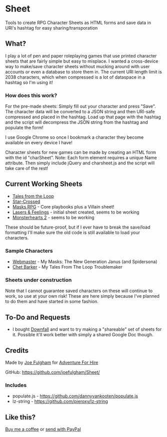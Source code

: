 # Sheet
Tools to create RPG Character Sheets as HTML forms and save data in URI's hashtag for easy sharing/transporation

## What?
I play a lot of pen and paper roleplaying games that use printed character sheets that are fairly simple but easy to misplace. I wanted a cross-device way to make/save character sheets without mucking around with user accounts or even a database to store them in. The current URI length limit is 2038 characters, which when compressed is a lot of dataspace in a hashtag so I'm using it!

### How does this work?
For the pre-made sheets: Simply fill out your character and press "Save". The character data will be converted to a JSON string and then URI-safe compressed and placed in the hashtag. Load up that page with the hashtag and the script will decompress the JSON string from the hashtag and populate the form!

I use Google Chrome so once I bookmark a character they become available on every device I have!

Character sheets for new games can be made by creating an HTML form with the id "charSheet". Note: Each form element requires a unique Name attribute. Then simply include jQuery and charsheet.js and the script will take care of the rest!

## Current Working Sheets
* [Tales from the Loop](https://sheet.adventureforhire.com/loop/) 
* [Star-Crossed](https://sheet.adventureforhire.com/starcrossed)
* [Masks RPG](https://sheet.adventureforhire.com/masks/) - Core playbooks plus a Villain sheet!
* [Lasers & Feelings](https://sheet.adventureforhire.com/lf/) - initial sheet created, seems to be working
* [Monsterhearts 2](https://sheet.adventureforhire.com/monsterhearts) - seems to be working

These should be future-proof, but if I ever have to break the save/load formatting I'll make sure the old code is still available to load your characters. 

### Sample Characters
* [Webmaster](https://sheet.adventureforhire.com/masks/janus/#N4IgxgFghgTgclAtgUxALhAdWQI0VAZwBdkYQAaEGZKAGwRXRACkB7ZAAgDEBXWgc2iIK4aDAAKrGERhQAlkQCqAJQCSTCESIAHAmgD0+ghGTIiAOigATAG7IAdkR7UAZlIhzq5sK0T78BADWBPpy+PzIIfoA7rgBJDAAtABW7C58gkiJBNpyVqQErPZQ5sna-CIR9vkwBEz49iKyYKgYmB4kImC0rEQe9hUYOFJyAxzdvf0VlD7EPIwYcj72S+Osc4yUAYFM6bS0HFZyBPw8x6iUUDi0cjdEAJ4A8vbIj9pEckVMyqz5jmuOGCsWgiK63BT3AAq0VYTGGLw4VVIUA+RXIHDs9l86KkHFiODql2u4Ie0NYb1RjTauEJIDBd3uXDkdiYYW06wIcmunEQrBwJPuXTEABEoANSEwAAxC2BcahQHYYaUzMQAZSgNk+ZCVMpgqp42lIWqluoAsjxqmLWiAAMwiHBQMDBIhSJ4vJiqiBSIi0e4cKAuBIcVR4wgcflaBzhv1QDiyI6sR0fOyHMIOTlFOh43BgWTRWikdEujjEVjaDh9TgIABexwrEHlJBWY0QfpcMDkDisBHM9sdztdZKYkNYHECpnLrY47c71QIJYDnHbvg4NbkcbMHZwPEpvcoDqdpZgUIbpiYpr9vOE+-7R8ZrGcTDX87FVjjckERES0VG-BL90QbQUQ8asCj7Q8XWPJkWQwEMwFgTgrgfIgOGQOxjyKTgAAo+hRDhjnsAByFDYzXABKEQXE8YgRwiSttRASETA4YVkG0Hd7kSU0oHuXFWBcetODACEAEJuCBRBVygWsCBEppkFoFFPnsYw5G0Z5rWUXBWF6eTFMpVTtCHDAAHEpH4L5KFGFxaB4BwWjgXpIm+bTekRMx50CLEnWQN8rFYaJ7HDHd3KIecD0CDgDVQ9C-Q+FB0RhaIAB0YGS+wQ38oiUL6UZIpDGQeGIDgzJgCz7HRbcUJMGASwUlxEmWKi-haf1qg4dlYlquskGk38RF5OwNOHZjuKCAbCECSF7kND0DSNKQBtYOwuAfBjTVuKxEgaF5qCsJa7FVOQAA8mFFcUgSK7McBEPkbn4JSimGjBIWQSASwNdlpFu4kHspYyQCO-gVio+D-kmCVKDuj9HvsJjqGtcQeN-cNbloWkCDe6gPisRySDqWCS18Mw03naAU2LIgFU4Eh3oIT7vQ3ABHOziHnaIPALfCgsrDhEDyKwuf46cP00FGHTfU57lk276NNZbnIwABBILkGOmQoESI4UBU5SszoWcOGSkB8VzKB81IY3QxfMBhL+Kn9j9NX2Uxt9i1jFmxScST4zkWHUOOw0Ox1lDkiKkj5zYTheAEIRrai7QrCUsZeedo0Q8I9maQUZBzA4JjOCse4UdNvMC1qnw6EiFo31Gd26v5xJtAgaWlizNwYEk19UZQqP0TCbcUY8SSfz6fCwunL3CA+MB-X5O5Ox7VL0uX+xsDwafSHGMUSx-MZu5IAsvpInoxnxAEXjAAyOESRJw0mDgPHnAKgoPr1MY4IobheMSmLrMHwycGQAoGqHUW6cnggcXEnJAK+n9B1UgLR3jKRLB4QMFZRwQ1qtoRSLR5yaljLzVQjhSAvAsBwEAABfIAA) - My Masks: The New Generation Janus (and Spidersona)
* [Chet Barker](https://sheet.adventureforhire.com/loop/#N4IgxgFghgTgQgewCYE8QC4QFYQBpzQwAqAppBiAEx4GwASJsALhTvpLALICWAdkhWrtCAZV6MA1oJocYAMQQwwJCgGYZhTggBuKzBthE+EkjAoBGAzAAKMBAHMYUALYUrAYSgAbMAFcvUEx6IB4IvExQYCz6wrDuhK6YlrEwADKMApjqKQCSvLoAzkzc9oHBoc4ADjAkECT8bikAolWBENwAXuUpAHIuwfEkTAAEcLAmZvhMKJXBRHa+AEZeJM5QEzRQ9sHmACw0Xr5gEgDy4hRhB0cSRADuCBe8V8dEEDXBl-iHxwq+ZpifEBIGDcXQUADiQ2GUFuUBQwwAZnZnMMIAhnCRhkwEMMCuihu1ePZhoshkEYAA6Ta8SCKCFOZxrYYAaRIXi8aHw1QQy1WFAAIlAkAByArQ3jQxa+AqgzHeMAINFebhgGjVbhIYKceERez2PjE5jDbhixyMEYACilI14POQ8LAUAlEltt2NTFFwwxAEoqfhNQUwCDKsVLpgRNA9fDnP4VkxcMMAGpOujeepYgC0BXaMHjwwAVoxeAUE2swAXIiZLbduEwIKiEMhvTQEVBCmF7BRUqC+MLhmFocNbHDTMMM6MBwApHTcGgSDWWTA8Ezw8c9EglCCLBB-BMIxQYmDDSoBFBrIJYuoSqXsnWwbZ511enW+bGU4YAVRpja8JNfFIA4YkAQEgxQVBBfzrA0xX3I8MVxBAAIpYZbmgIJdEpOcNWoTB+WuVdhgAHRAV5AhJWtIApYisKQdRwwVV8x2GAB1DcYCQP8RnnfgoGGcCvD3RRB2VJgmBWYZ9RgLw-RAeckH2GIQF4SowEXEBtSxRhIFHC1OHfZitnEGBvWNMU60xMIOU0yI6iPHJhhIDDhmVEwOIAMmGJ8TWNCVzIbApKlrbxxQ4+5eGFEZYRMYZfEqRFkRQtDHNHXhNyYNYalRTFvOgbQDRk5SwBwkATi8DjOCdbhhjobg7CYirNUvTFShgRYtkxSpxgTJ8nQcsBlHCEFy20LYnHCRKcSCdkxXggoyBqJgChoFUwhVWs+UwMZiQQBFcWqOFjygPgRgAaiEEB1ucNTlqCZxipu1Y6JCfBLoU56LtunBFPaTUd2iEBwVgNrtkOmAJGGCr7HEJgQXEEl70xC05qDKEFU1DMvAQY4SA4+oYadZQAEJm3wW0giW-QAF8gA) - My Tales From The Loop Troublemaker

### Sheets under construction
Note that I cannot guarantee saved characters on these will continue to work, so use at your own risk! These are here simply because I've planned to do them and have started in some fashion.

## To-Do and Requests
* I bought [Downfall](http://lessthanthreegames.com/downfall/) and want to try making a "shareable" set of sheets for it. Possible it'll work better with simply a shared Google Doc though.

## Credits
Made by [Joe Fulgham](https://joefulgham.com/) for [Adventure For Hire](https://adventureforhire.com/)

GitHub: https://github.com/joefulgham/Sheet/

### Includes 
* populate.js - https://github.com/dannyvankooten/populate.js
* lz-string - https://github.com/pieroxy/lz-string

## Like this?
[Buy me a coffee](https://ko-fi.com/joefulgham) or [send with PayPal](https://paypal.me/joefulgham)
